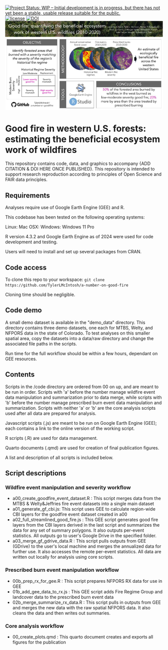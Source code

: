 [![Project Status: WIP – Initial development is in progress, but there has not yet been a stable, usable release suitable for the public.](https://www.repostatus.org/badges/latest/wip.svg)](https://www.repostatus.org/#wip) [![license](https://img.shields.io/badge/license-BY--NC--ND--4.0-blue)](https://creativecommons.org/licenses/by-nc-nd/4.0/) [![DOI](https://img.shields.io/badge/DOI-doi.org%2F10.1101%2F2024.12.06.627082-blue)](https://doi.org/10.1101/2024.12.06.627082)
![graphical abstract showing data layers integrated and software used in workflow](/images/gf_overview.jpg)


# Good fire in western U.S. forests: estimating the beneficial ecosystem work of wildfires

This repository contains code, data, and graphics to accompany {ADD CITATION & DOI HERE ONCE PUBLISHED}. This repository is intended to support research reproduction according to principles of Open Science and FAIR data principles.

## Requirements

Analyses require use of Google Earth Engine (GEE) and R.

This codebase has been tested on the following operating systems:

Linux:
Mac OSX:
Windows: Windows 11 Pro

R version 4.3.2 and Google Earth Engine as of 2024 were used for code development and testing.

Users will need to install and set up several packages from CRAN.

## Code access

To clone this repo to your workspace: 
``` git clone https://github.com/TylerLMcIntosh/a-number-on-good-fire ```

Cloning time should be negligible.

## Code demo
A small demo dataset is available in the "demo_data" directory. This directory contains three demo datasets, one each for MTBS, Welty, and NFPORS data in the state of Colorado. To test analyses on this smaller spatial area, copy the datasets into a data/raw directory and change the associated file paths in the scripts.

Run time for the full workflow should be within a few hours, dependant on GEE resources.

## Contents

Scripts in the /code directory are ordered from 00 on up, and are meant to be run in order. Scripts with 'a' before the number manage wildfire event data manipulation and summarization prior to data merge, while scripts with 'b' before the number manage prescribed burn event data manipulation and summarization. Scripts with neither 'a' or 'b' are the core analysis scripts used after all data are prepared for analysis.

Javascript scripts (.js) are meant to be run on Google Earth Engine (GEE); each contains a link to the online version of the working script.

R scripts (.R) are used for data management.

Quarto documents (.qmd) are used for creation of final publication figures.

A list and description of all scripts is included below.

## Script descriptions

### Wildfire event manipulation and severity workflow
- a00_create_goodfire_event_dataset.R : This script merges data from the MTBS & Welty&Jeffries fire event datasets into a single main dataset
- a01_generate_gf_cbi.js: This script uses GEE to calculate region-wide CBI layers for the goodfire event dataset created in a00
- a02_full_streamlined_good_fire.js : This GEE script generates good fire layers from the CBI layers derived in the last script and summarizes the data for any set of summary polygons. It also outputs per-event statistics. All outputs go to user's Google Drive in the specified folder.
- a03_merge_gf_gdrive_data.R : This script pulls outputs from GEE (GDrive) to the user's local machine and merges the annualized data for further use. It also accesses the remote per-event statistics. All data are written out locally for analysis using core scripts.

### Prescribed burn event manipulation workflow
- 00b_prep_rx_for_gee.R : This script prepares NFPORS RX data for use in GEE
- 01b_add_gee_data_to_rx.js : This GEE script adds Fire Regime Group and landcover data to the prescribed burn event data
- 02b_merge_summarize_rx_data.R : This script pulls in outputs from GEE and merges the new data with the raw spatial NFPORS data. It also cleans the data and then writes out summaries.

### Core analysis workflow
- 00_create_plots.qmd : This quarto document creates and exports all figures for the publication



